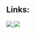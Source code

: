 ## Links:

<a href="https://www.linkedin.com/in/joshblaz/">
   <img src="http://files.softicons.com/download/social-media-icons/ios-8-style-social-media-icons-by-design-bolts/png/96x96/Linkedin-Icon.png">
</a>

<a href="https://github.com/jblazzy">
   <img src="http://files.softicons.com/download/social-media-icons/ios-8-style-social-media-icons-by-design-bolts/png/96x96/Github-Icon.png">
</a>

